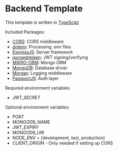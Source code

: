 # Backend Template

This template is written in [TypeScipt](https://www.typescriptlang.org/)

Included Packages:
 - [CORS](https://github.com/expressjs/cors): CORS middleware
 - [dotenv](https://github.com/motdotla/dotenv): Processing .env files
 - [ExpressJS](https://expressjs.com/): Server framework
 - [jsonwebtoken](https://github.com/auth0/node-jsonwebtoken): JWT signing/verifying
 - [MIKRO-ORM](https://github.com/mikro-orm/mikro-orm): Mongo ORM
 - [MongoDB](http://mongodb.github.io/node-mongodb-native/): Database driver
 - [Morgan](https://github.com/expressjs/morgan): Logging middleware
 - [PassportJS](http://www.passportjs.org/): Auth layer

Required environment variables:  
 * JWT_SECRET

Optional environment variables:
 * PORT  
 * MONGODB_NAME  
 * JWT_EXPIRY  
 * MONGODB_URI
 * NODE_ENV = [development, test, production]
 * CLIENT_ORIGIN - Only needed if setting up CORS
 
